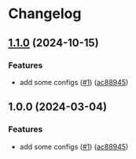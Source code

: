 # Changelog

## [1.1.0](https://github.com/dropbox-code/repo-3/compare/v1.0.0...v1.1.0) (2024-10-15)


### Features

* add some configs ([#1](https://github.com/dropbox-code/repo-3/issues/1)) ([ac88945](https://github.com/dropbox-code/repo-3/commit/ac88945cbe430c82d857747c1a0f9282bb1d1b62))

## 1.0.0 (2024-03-04)


### Features

* add some configs ([#1](https://github.com/ExpediaGroup/renovate-config/issues/1)) ([ac88945](https://github.com/ExpediaGroup/renovate-config/commit/ac88945cbe430c82d857747c1a0f9282bb1d1b62))
